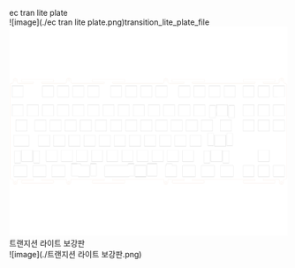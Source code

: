 ec tran lite plate<br/>![image](./ec tran lite plate.png)transition_lite_plate_file<br/>![image](./transition_lite_plate_file.png)트랜지션 라이트 보강판<br/>![image](./트랜지션 라이트 보강판.png)